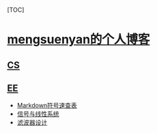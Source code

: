 ﻿<span id='toc'></span>
[TOC]

# [mengsuenyan的个人博客](#toc)


## [CS](#toc)


## [EE](#toc)


- [Markdown符号速查表](docs/EE/Markdown符号速查表.html)
- [信号与线性系统](docs/EE/信号与线性系统.html)
- [滤波器设计](docs/EE/滤波器设计.html)
